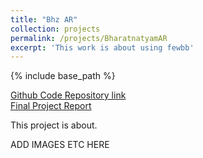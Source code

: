 ```yaml
---
title: "Bhz AR"
collection: projects
permalink: /projects/BharatnatyamAR
excerpt: 'This work is about using fewbb'
---
```


{% include base_path %}

[Github Code Repository link](https://github.com/SiddharthSaravanan/BharatanatyamAR)
<br />
[Final Project Report](https://www.researchgate.net/publication/351559537_Composition_and_Rendering_of_Bharatanatyam_Performance_in_Augmented_Reality)

This project is about.

ADD IMAGES ETC HERE
